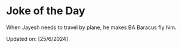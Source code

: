 # Joke of the Day

<!-- #joke -->
When Jayesh needs to travel by plane, he makes BA Baracus fly him.

Updated on: [25/6/2024]
<!-- #jokeEnd -->